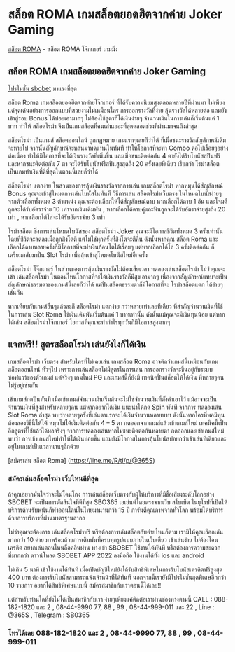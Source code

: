 # สล็อต ROMA เกมสล็อตยอดฮิตจากค่าย Joker Gaming

[สล็อต ROMA]( https://sbobet.sbo365.com/slot-roma/) - สล็อต ROMA โจ๊กเกอร์ เกมมิ่ง

## สล็อต ROMA เกมสล็อตยอดฮิตจากค่าย Joker Gaming

[โปรโมชั่น sbobet]( https://sbobet.sbo365.com/promotion_sbobet/) มาแรงที่สุด  

สล็อต Roma เกมสล็อตยอดฮิตจากค่ายโจ๊กเกอร์ ที่ได้รับความนิยมสูงตลอดหลายปีที่ผ่านมา ไม่เพียงแค่จุดเด่นอย่างการออกแบบที่สวยงามไม่เหมือนใคร
การออกรางวัลที่ง่าย ลุ้นรางวัลได้หลายต่อ แถมยังเข้าสู่รอบ Bonus ได้บ่อยเอามากๆ ไม่ต้องใช้สูตรก็ได้เงินง่ายๆ จำนวนเงินในการเล่นก็เริ่มต้นแค่ 1 บาท ทำให้ สล็อตโรม่า จึงเป็นเกมสล็อตที่คนเล่นเยอะที่สุดตลอดช่วงที่ผ่านมาจนถึงล่าสุด

สล็อตโรม่า เป็นเกมส์ สล็อตออนไลน์ ถูกกฏหมาย เกมแรกๆเลยก็ว่าได้ ที่เมื่อชนะรางวัลสัญลักษณ์เดิมจะหายไป จากนั้นสัญลักษณ์จะหล่นมาทดแทนในทันที ทำให้โอกาสที่จะทำ Combo ต่อไปเรื่อยๆอย่างต่อเนื่อง ทำให้มีโอกาสที่จะได้เงินรางวัลที่เพิ่มขึ้น และเมื่อชนะติดต่อกัน 4 ตายังได้รับโบนัสสปินฟรี และหากชนะติดต่อกัน 7 ตา จะได้รับโบนัสฟรีสปินสูงสุดถึง 20 ครั้งเลยทีเดียว เรียกว่า โรม่าสล็อต เป็นเกมทำเงินที่ดีที่สุดในตอนนี้เลยก็ว่าได้

สล็อตโรม่า แตกง่าย
ในส่วนของการลุ้นเงินรางวัลจากการเล่น เกมสล็อตโรม่า หากหมุนได้สัญลักษณ์ Bonus คุณจะเข้าสู่โหมดการเล่นโบนัสในทันที วิธีการเล่น สล็อตโรม่าเว็บตรง ในโหมดโบนัสง่ายๆ จากตัวเลือกทั้งหมด 3 ตำแหน่ง คุณจะต้องเลือกให้ได้สัญลักษณ์ดาบ หากเลือกได้ดาบ 1 อัน และโจมตีถูกจะได้รับอัตราจ่าย 10 เท่าจากเงินเดิมพัน , หากเลือกได้ดาบคู่และฟันถูกจะได้รับอัตราจ่ายสูงถึง 20 เท่า , หากเลือกได้โล่จะได้รับอัตราจ่าย 3 เท่า

โรม่าสล็อต
ซึ่งการเล่นโหมดโบนัสของ สล็อตโรม่า Joker คุณจะมีโอกาสชีวิตทั้งหมด 3 ครั้งเท่านั้น โดยที่ชีวิตจะลดลงเมื่อถูกสิงโตตี แต่ไม่ใช่ทุกครั้งที่สิงโตจะตีคืน ดังนั้นหากคุณ สล็อต Roma และเลือกได้ดาบหลายครั้งก็มีโอกาสที่จะทำเงินก้อนโตได้เรื่อยๆ แต่หากเลือกได้โล่ 3 ครั้งติดต่อกัน ก็เตรียมกลับมาปั่น Slot โรม่า เพื่อลุ้นเข้าสู่โหมดโบนัสใหม่อีกครั้ง

สล็อตโรม่า โจ๊กเกอร์
ในส่วนของการลุ้นเงินรางวัลไม่ต้องเสียเวลา ทดลองเล่นสล็อตโรม่า ไม่ว่าคุณจะเข้า เล่นสล็อตโรม่า ในตอนไหนโอกาสที่จะได้เงินรางวัลก็มีสูงเอามากๆ เนื่องจากสัญลักษณ์แทบจะเป็นสัญลักษณ์ธรรมดาของเกมส์นี้เลยก็ว่าได้ แค่ปั่นสล็อตธรรมดาก็มีโอกาสที่จะ โรม่าสล็อตแตก ได้ง่ายๆเช่นกัน

หากเทียบกับเกมส์อื่นๆแล้วละก็ สล็อตโรม่า แตกง่าย กว่าหลายเท่าเลยทีเดียว ที่สำคัญจำนวนเงินที่ใช้ในการเล่น Slot Roma ใช้เงินเดิมพันเริ่มต้นแค่ 1 บาทเท่านั้น ดังนั้นแม้คุณจะมีเงินทุนน้อย แต่หากได้เล่น สล็อตโรม่าโจ๊กเกอร์ โอกาสที่คุณจะทำกำไรทุกวันก็มีโอกาสสูงมากๆ

## แจกฟรี!! สูตรสล็อตโรม่า เล่นยังไงก็ได้เงิน

เกมสล็อตโรม่า เว็บตรง สำหรับใครที่ไม่เคยเล่น เกมสล็อต Roma อาจคิดว่าเกมส์นี้เหมือนกับเกม สล็อตออนไลน์ ทั่วๆไป เพราะการเล่นสล็อตไม่มีสูตรในการเล่น การออกรางวัลจะขึ้นอยู่กับระบบซอฟแวร์ของตัวเกมส์ แต่จริงๆ เกมใหม่ PG และเกมส์นี้ก็ยังมี เทคนิคปั่นสล็อตให้ได้เงิน ที่หลายๆคนไม่รู้อยู่เช่นกัน

เข้าเกมส์กดปั่นทันที เมื่อเข้าเกมส์จำนวนเงินเริ่มต้นจะไม่ใช่จำนวนเงินที่ตั้งค่าเอาไว้ แม้อาจจะเป็นจำนวนเงินที่สูงสำหรับหลายๆคน แต่หากอยากได้เงิน แนะนำให้กด Spin ทันที จากการ ทดลองเล่น Slot Roma ล่าสุด พบว่าหลายๆครั้งที่เล่นตาแรกจะได้เงินจำนวนหลายบาท ดังนั้นหากใครที่พอมีทุน ต้องลองวิธีนี้ให้ได้
หมุนไม่ได้เงินติดต่อกัน 4 – 5 ตา กดออกจากเกมส์แล้วเข้าเกมส์ใหม่ เทคนิคนี้เป็นอีกสูตรที่ใช้แล้วได้ผลจริงๆ จากการทดลองเล่นหากไม่ชนะติดต่อกันหลายตา กดออกและเข้าเกมส์ใหม่พบว่า การเข้าเกมส์ใหม่ทำให้ได้เงินบ่อยขึ้น แถมยังมีโอกาสในการลุ้นโบนัสบ่อยกว่าเข้าเล่นทีเดียวและอยู่ในเกมส์เป็นเวลานานๆอีกด้วย

[สมัครเล่น สล็อต Roma] (https://line.me/R/ti/p/@365S)

### สมัครเล่นสล็อตโรม่า เว็บไหนดีที่สุด

ถ้าคุณอยากมั่นใจว่าจะไม่โดนโกง การเล่นสล็อตเว็บตรงกับผู้ให้บริการที่มีชื่อเสียงระดับโลกอย่าง SBOBET จะเป็นการตัดสินใจที่ดีที่สุด SBO365 เอเย่นต์โดยตรงจากเว็บ สโบเบ็ต ในยุโรปที่เปิดให้บริการด้านรับพนันกีฬาออนไลน์ในไทยมานานกว่า 15 ปี การันตีคุณภาพจากทั่วโลก พร้อมให้บริการด้วยการบริการที่ผ่านมาตรฐานสากล

ไม่ว่าคุณจะต้องการ เล่นสล็อตโรม่าฟรี หรือต้องการเล่นสล็อตกับค่ายไหนก็ตาม เรามีให้คุณเลือกเล่นมากกว่า 10 ค่าย มาพร้อมด้วยการเดิมพันที่ครบทุกรูปแบบภายในเว็บเดียว เข้าเล่นง่าย ไม่ต้องโอนเครดิต อยากเล่นตอนไหนล็อคอินผ่าน ทางเข้า SBOBET ใช้งานได้ทันที หรือต้องการความสะดวกที่มากกว่า ดาวน์โหลด SBOBET APP 2022 ลงมือถือ ใช้งานได้ทั้ง ios และ android

ไม่เกิน 5 นาที เข้าใช้งานได้ทันที เมื่อเปิดบัญชีใหม่ยังได้รับสิทธิพิเศษในการรับโบนัสเครดิตฟรีสูงสุด 400 บาท ต้องการรับโบนัสสามารถแจ้งเจ้าหน้าที่ได้ทันที นอกจากนี้เรายังมีโปรโมชั่นสุดพิเศษอีกกว่า 10 รายการ อยากได้สิทธิพิเศษแบบนี้ สมัครสมาชิกกับเราตอนนี้ได้เลย!!

แต่สำหรับท่านใดที่ยังไม่ได้เป็นสมาชิกกับเรา ง่ายๆเพียงแค่ติดต่อเราผ่านช่องทางตามนี้ CALL : 088-182-1820 และ 2 , 08-44-9990 77, 88 , 99 , 08-44-999-011 และ 22 , Line : @365S , Telegram : SB0365

### โทรได้เลย 088-182-1820 และ 2 , 08-44-9990 77, 88 , 99 , 08-44-999-011
